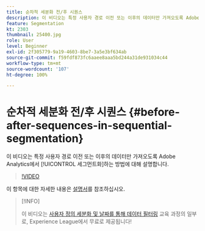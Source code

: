 ```yaml
---
title: 순차적 세분화 전/후 시퀀스
description: 이 비디오는 특정 사용자 경로 이전 또는 이후의 데이터만 가져오도록 Adobe Analytics에서 세그먼트화하는 방법에 대해 설명합니다.
feature: Segmentation
kt: 2303
thumbnail: 25400.jpg
role: User
level: Beginner
exl-id: 2f305779-9a19-4603-8be7-3a5e3bf634ab
source-git-commit: f59fdf873fc6aaee8aaa5bd244a31de931034c44
workflow-type: tm+mt
source-wordcount: '107'
ht-degree: 100%

---
```


# 순차적 세분화 전/후 시퀀스 {#before-after-sequences-in-sequential-segmentation}

이 비디오는 특정 사용자 경로 이전 또는 이후의 데이터만 가져오도록 Adobe Analytics에서 [!UICONTROL 세그먼트화]하는 방법에 대해 설명합니다.

>[!VIDEO](https://video.tv.adobe.com/v/25400/?quality=12)

이 항목에 대한 자세한 내용은 [설명서](https://experienceleague.adobe.com/docs/analytics/components/segmentation/segmentation-workflow/seg-sequential-build.html?lang=ko)를 참조하십시오.

>[!INFO]
>
> 이 비디오는 [사용자 정의 세분화 및 날짜를 통해 데이터 필터링](https://experienceleague.adobe.com/?recommended=Analytics-U-1-2021.1.filterdata) 교육 과정의 일부로, Experience League에서 무료로 제공됩니다!
